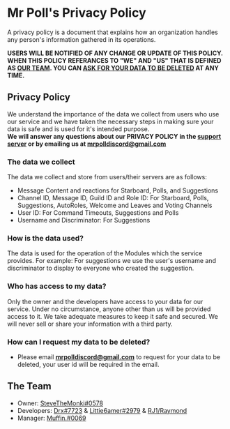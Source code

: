 # Mr Poll's Privacy Policy

A privacy policy is a document that explains how an organization handles any person's 
information gathered in its operations.

**USERS WILL BE NOTIFIED OF ANY CHANGE OR UPDATE OF THIS POLICY. WHEN THIS POLICY REFERANCES TO "WE" AND "US" THAT IS DEFINED AS [OUR TEAM](https://github.com/mrpollbot/Privacy/#how-can-i-request-my-data-to-be-deleted). YOU CAN [ASK FOR YOUR DATA TO BE DELETED](https://github.com/mrpollbot/Privacy/#how-can-i-request-my-data-to-be-deleted) AT ANY TIME.**

## Privacy Policy
We understand the importance of the data we collect from users who use our service and we have taken the necessary steps in making sure your data is safe and is used for it's intended purpose.\
**We will answer any questions about our PRIVACY POLICY in the [support server](https://discord.gg/PyzsbsjRw3) or by emailing us at mrpolldiscord@gmail.com**

### The data we collect
The data we collect and store from users/their servers are as follows:

* Message Content and reactions for Starboard, Polls, and Suggestions
* Channel ID, Message ID, Guild ID and Role ID: For Starboard, Polls, Suggestions, AutoRoles, Welcome and Leaves and Voting Channels
* User ID: For Command Timeouts, Suggestions and Polls
* Username and Discriminator: For Suggestions

### How is the data used?
The data is used for the operation of the Modules which the service provides.
For example:
For suggestions we use the user's username and discriminator to display to everyone who created the suggestion.

### Who has access to my data?
Only the owner and the developers have access to your data for our service. Under no circumstance, anyone other than us will be provided access to it. We take adequate measures to keep it safe and secured. We will never sell or share your information with a third party.

### How can I request my data to be deleted?
* Please email **mrpolldiscord@gmail.com** to request for your data to be deleted, your user id will be required in the email.

## The Team
* Owner: [SteveTheMonki#0578](https://github.com/SteveTheMonki)
* Developers: [Drx#7723](https://github.com/Drxckzyz) & [Littie6amer#2979](https://github.com/Littie6amer) & [RJ1/Raymond](https://github.com/RaymondJiang1)
* Manager: [Muffin.#0069](https://github.com/AMufInABox)
